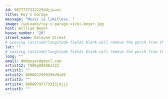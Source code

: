 ```yaml
---
id: 9877777222229ddjjuucc
title: Roy's Garage
message: "Music is limitless. "
image: /uploads/roy-s-garage-vicki-beyer.jpg
host: William Beyer
house_number: "20"
street_name: Delevan Street
# Leaving latitude/longitude fields blank will remove the porch from the Porchfest map.
lat: ""
# Leaving latitude/longitude fields blank will remove the porch from the Porchfest map.
long: ""
email: Wmbbeyer@gmail.com
artist12: f000g88888s222
artist1: ""
artist2: 0000022999399d9id9
artist3: ""
artist4: 08089797773333jdjj2
artist5: ""
---
```

